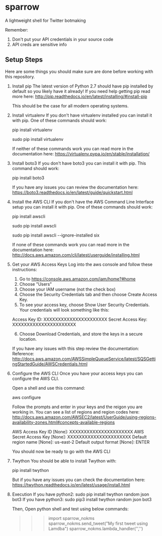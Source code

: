 # sparrow
A lightweight shell for Twitter botmaking

Remember:
1. Don't put your API credentials in your source code
2. API creds are sensitive info

## Setup Steps
Here are some things you should make sure are
done before working with this repository.

1. Install pip
    The latest version of Python 2.7 should have
    pip installed by default so you likely have it
    already! If you need help getting pip read
    more here:
    http://pip.readthedocs.io/en/latest/installing/#install-pip

    This should be the case for all modern operating systems.

2. Install virtualenv
    If you don't have virtualenv installed you can
    install it with pip. One of these commands
    should work:

    pip install virtualenv

    sudo pip install virtualenv

    If neither of these commands work you can read
    more in the documentation here:
    https://virtualenv.pypa.io/en/stable/installation/

3. Install boto3
    If you don't have boto3 you can install it
    with pip. This command should work:

    pip install boto3

    If you have any issues you can review the documentation here:
    https://boto3.readthedocs.io/en/latest/guide/quickstart.html

4. Install the AWS CLI
    If you don't have the AWS Command Line
    Interface setup you can install it with pip.
    One of these commands should work:

    pip install awscli

    sudo pip install awscli

    sudo pip install awscli --ignore-installed six

    If none of these commands work you can read
    more in the documentation here:
    http://docs.aws.amazon.com/cli/latest/userguide/installing.html

5. Get your AWS Access Keys
    Log into the aws console and follow these
    instructions:

    1. Go to https://console.aws.amazon.com/iam/home?#home
    2. Choose "Users"
    3. Choose your IAM username (not the check box)
    4. Choose the Security Credentials tab and
    then choose Create Access Key.
    5. To see your access key, choose Show User
    Security Credentials. Your credentials will
    look something like this:

    Access Key ID: XXXXXXXXXXXXXXXXXXXXXX
    Secret Access Key: XXXXXXXXXXXXXXXXXXXXXX

    6. Choose Download Credentials, and store
    the keys in a secure location.

    If you have any issues with this step review the documentation:
    Reference:
    http://docs.aws.amazon.com/AWSSimpleQueueService/latest/SQSGettingStartedGuide/AWSCredentials.html

6. Configure the AWS CLI
    Once you have your access keys you can
    configure the AWS CLI.

    Open a shell and use this command:

    aws configure

    Follow the prompts and enter in your keys
    and the reigon you are working in. You can
    see a list of regions and region codes here:
    http://docs.aws.amazon.com/AWSEC2/latest/UserGuide/using-regions-availability-zones.html#concepts-available-regions

    AWS Access Key ID [None]: XXXXXXXXXXXXXXXXXXXXXX
    AWS Secret Access Key [None]: XXXXXXXXXXXXXXXXXXXXXX
    Default region name [None]: us-east-2
    Default output format [None]: ENTER

    You should now be ready to go with the AWS CLI

7. Twython
    You should be able to install Twython with:

    pip install twython

    But if you have any issues you can check the
    documentation here:
    https://twython.readthedocs.io/en/latest/usage/install.html

8. Execution
    If you have python2:
      sudo pip install twython random json bot3
    If you have python3:
      sudo pip3 install twython random json bot3

    Then, Open python shell and test using below commands:
    >>> import sparrow_nokms
    >>> sparrow_nokms.send_tweet("My first tweet using Lamdba")
    >>> sparrow_nokms.lambda_handler('','')    
